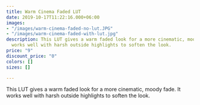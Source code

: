 ```yaml
---
title: Warm Cinema Faded LUT
date: 2019-10-17T11:22:16.000+06:00
images:
- "/images/warm-cinema-faded-no-lut.JPG"
- "/images/warm-cinema-faded-with-lut.jpg"
description: This LUT gives a warm faded look for a more cinematic, moody fade. It
  works well with harsh outside highlights to soften the look.
price: "9"
discount_price: "0"
colors: []
sizes: []

---
```

This LUT gives a warm faded look for a more cinematic, moody fade. It works well with harsh outside highlights to soften the look.